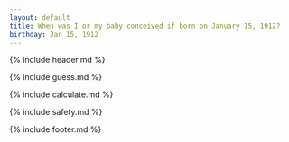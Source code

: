 ```yaml
---
layout: default
title: When was I or my baby conceived if born on January 15, 1912?
birthday: Jan 15, 1912
---
```


{% include header.md %}

{% include guess.md %}

{% include calculate.md %}

{% include safety.md %}

{% include footer.md %}



